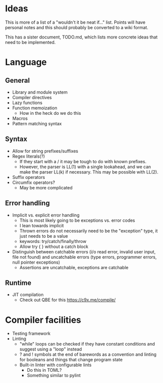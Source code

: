 # Ideas

This is more of a list of a "wouldn't it be neat if..." list. Points will have personal notes and
this should probably be converted to a wiki format.

This has a sister document, TODO.md, which lists more concrete ideas that need to be implemented.

# Language

## General

* Library and module system
* Compiler directives
* Lazy functions
* Function memoization
    * How in the heck do we do this
* Macros
* Pattern matching syntax

## Syntax

* Allow for string prefixes/suffixes
* Regex literals(?)
    * If they start with a / it may be tough to do with known prefixes.
    * However, the parser is LL(1) with a single lookahead, and we can make the parser LL(k) if
      necessary. This may be possible with LL(2).
* Suffix operators
* Circumfix operators?
    * May be more complicated

## Error handling

* Implicit vs. explicit error handling
    * This is most likely going to be exceptions vs. error codes
    * I lean towards implicit
    * Thrown errors do not necessarily need to be the "exception" type, it just needs to be a value
    * keywords: try/catch/finally/throw
    * Allow try { } without a catch block
* Distinguish between catchable errors (i/o read error, invalid user input, file not found) and
  uncatchable errors (type errors, programmer errors, null pointer exceptions)
    * Assertions are uncatchable, exceptions are catchable

## Runtime

* JIT compilation
    * Check out QBE for this https://c9x.me/compile/

# Compiler facilities

* Testing framework
* Linting
    * "while" loops can be checked if they have constant conditions and suggest using a "loop" instead
    * ? and ! symbols at the end of barewords as a convention and linting for booleans and things that change program state
    * Built-in linter with configurable lints
        * Do this in TOML?
        * Something similar to pylint
